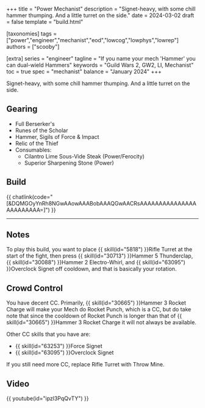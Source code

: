 +++
title = "Power Mechanist"
description = "Signet-heavy, with some chill hammer thumping. And a little turret on the side."
date = 2024-03-02
draft = false
template = "build.html"

[taxonomies]
tags = ["power","engineer","mechanist","eod","lowcog","lowphys","lowrep"]
authors = ["scooby"]

[extra]
series = "engineer"
tagline = "If you name your mech 'Hammer' you can dual-wield Hammers"
keywords = "Guild Wars 2, GW2, LI, Mechanist"
toc = true
spec = "mechanist"
balance = "January 2024"
+++

Signet-heavy, with some chill hammer thumping. And a little turret on the side.

## Gearing

- Full Berserker's
- Runes of the Scholar
- Hammer, Sigils of Force & Impact
- Relic of the Thief
- Consumables:
  - Cilantro Lime Sous-Vide Steak (Power/Ferocity)
  - Superior Sharpening Stone (Power)

## Build

{{ chatlink(code="[&DQMGOyYnRh8NGwAAowAAABobAAAQGwAACRsAAAAAAAAAAAAAAAAAAAAAAAA=]") }}

---

<div data-armory-embed='skills' data-armory-ids='63049,5818,63253,63111,63095'></div><div data-armory-embed='specializations' data-armory-ids='6,38,70' data-armory-6-traits='1882,1892,1947' data-armory-38-traits='1914,1923,526' data-armory-70-traits='2279,2294,2292'></div>

## Notes

To play this build, you want to place
{{ skill(id="5818") }}Rifle Turret
at the start of the fight, then press
{{ skill(id="30713") }}Hammer 5 Thunderclap, 
{{ skill(id="30088") }}Hammer 2 Electro-Whirl, and
{{ skill(id="63095") }}Overclock Signet
off cooldown, and that is basically your rotation.

## Crowd Control

You have decent CC. Primarily, {{ skill(id="30665") }}Hammer 3 Rocket Charge
will make your Mech do Rocket Punch, which is a CC, but do take note that since the cooldown of Rocket Punch is longer than that of
{{ skill(id="30665") }}Hammer 3 Rocket Charge
it will not always be available.

Other CC skills that you have are:
- {{ skill(id="63253") }}Force Signet
- {{ skill(id="63095") }}Overclock Signet

If you still need more CC, replace 
<span data-aw2-skill="5818"/>Rifle Turret with
<span data-aw2-skill="6161"/>Throw Mine.

## Video

{{ youtube(id="ipzl3PqQvTY") }}

